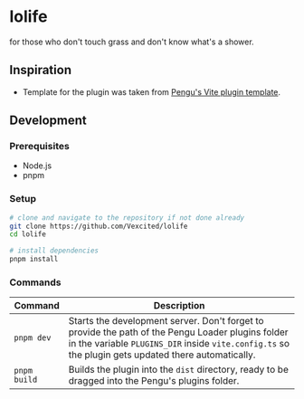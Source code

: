 # lolife

for those who don't touch grass and don't know what's a shower.

## Inspiration

- Template for the plugin was taken from [Pengu's Vite plugin template](https://github.com/PenguLoader/PenguLoader/blob/v1.0.5/plugins/vite-theme).

## Development

### Prerequisites

- Node.js
- pnpm

### Setup

```sh
# clone and navigate to the repository if not done already
git clone https://github.com/Vexcited/lolife
cd lolife

# install dependencies
pnpm install
```

### Commands

| Command | Description |
| --- | --- |
| `pnpm dev` | Starts the development server. Don't forget to provide the path of the Pengu Loader plugins folder in the variable `PLUGINS_DIR` inside `vite.config.ts` so the plugin gets updated there automatically. |
| `pnpm build` | Builds the plugin into the `dist` directory, ready to be dragged into the Pengu's plugins folder. |
